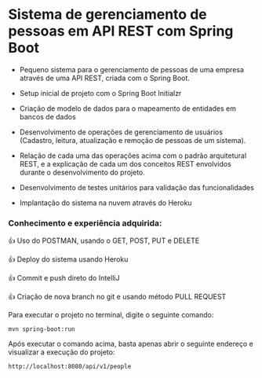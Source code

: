 # Sistema de gerenciamento de pessoas em API REST com Spring Boot

* Pequeno sistema para o gerenciamento de pessoas de uma empresa através de uma API REST, criada com o Spring Boot.

* Setup inicial de projeto com o Spring Boot Initialzr 
* Criação de modelo de dados para o mapeamento de entidades em bancos de dados
* Desenvolvimento de operações de gerenciamento de usuários (Cadastro, leitura, atualização e remoção de pessoas de um sistema).
* Relação de cada uma das operações acima com o padrão arquitetural REST, e a explicação de cada um dos conceitos REST envolvidos durante o desenvolvimento do projeto.
* Desenvolvimento de testes unitários para validação das funcionalidades
* Implantação do sistema na nuvem através do Heroku

### Conhecimento e experiência adquirida:

👍 Uso do POSTMAN, usando o GET, POST, PUT e DELETE

👍 Deploy do sistema usando Heroku

👍 Commit e push direto do IntelliJ

👍 Criação de nova branch no git e usando método PULL REQUEST


Para executar o projeto no terminal, digite o seguinte comando:

```shell script
mvn spring-boot:run 
```

Após executar o comando acima, basta apenas abrir o seguinte endereço e visualizar a execução do projeto:

```
http://localhost:8080/api/v1/people
```





